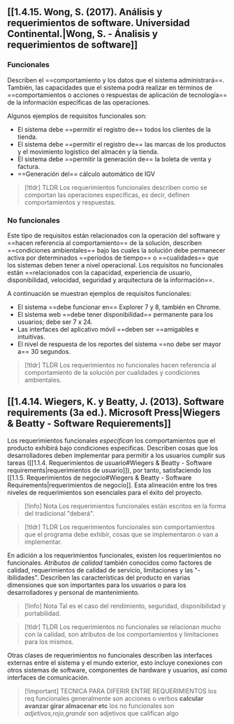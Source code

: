 ## [[1.4.15. Wong, S. (2017). Análisis y requerimientos de software. Universidad Continental.|Wong, S. - Ánalisis y requerimientos de software]]
### Funcionales
Describen el ==comportamiento y los datos que el sistema administrará==. También, las capacidades que el sistema podrá realizar en términos de ==comportamientos o acciones o respuestas de aplicación de tecnología== de la información específicas de las operaciones.

Algunos ejemplos de requisitos funcionales son:
- El sistema debe ==permitir el registro de== todos los clientes de la tienda.
- El sistema debe ==permitir el registro de== las marcas de los productos y el movimiento logístico del almacén y la tienda.
- El sistema debe ==permitir la generación de== la boleta de venta y factura.
- ==Generación del== cálculo automático de IGV

> [!tldr] TLDR
> Los requerimientos funcionales describen como se comportan las operaciones específicas, es decir, definen comportamientos y respuestas.

### No funcionales
Este tipo de requisitos están relacionados con la operación del software y ==hacen referencia al comportamiento== de la solución, describen ==condiciones ambientales== bajo las cuales la solución debe permanecer activa por determinados ==períodos de tiempo== o ==cualidades== que los sistemas deben tener a nivel operacional. Los requisitos no funcionales están ==relacionados con la capacidad, experiencia de usuario, disponibilidad, velocidad, seguridad y arquitectura de la información==. 

A continuación se muestran ejemplos de requisitos funcionales:
- El sistema ==debe funcionar en== Explorer 7 y 8, también en Chrome.
- El sistema web ==debe tener disponibilidad== permanente para los usuarios; debe ser 7 x 24.
- Las interfaces del aplicativo móvil ==deben ser ==amigables e intuitivas.
- El nivel de respuesta de los reportes del sistema ==no debe ser mayor a== 30 segundos.

> [!tldr] TLDR
> Los requerimientos no funcionales hacen referencia al comportamiento de la solución por cualidades y condiciones ambientales.

## [[1.4.14. Wiegers, K. y Beatty, J. (2013). Software requirements (3a ed.). Microsoft Press|Wiegers & Beatty - Software Requierements]]
Los requerimientos funcionales *especifican* los comportamientos que el producto exhibirá bajo condiciones especificas. Describen cosas que los desarrolladores deben implementar para permitir a los usuarios cumplir sus tareas ([[1.1.4. Requerimientos de usuario#Wiegers & Beatty - Software requirements|requerimientos de usuario]]), por tanto, satisfaciendo los [[1.1.5. Requerimientos de negocio#Wiegers & Beatty - Software Requirements|requerimientos de negocio]]. Esta alineación entre los tres niveles de requerimientos son esenciales para el éxito del proyecto.

> [!info] Nota
> Los requerimientos funcionales están escritos en la forma del tradicional "deberá".

> [!tldr] TLDR
> Los requerimientos funcionales son comportamientos que el programa debe exhibir, cosas que se implementaron o van a implementar.

En adición a los requerimientos funcionales, existen los requerimientos no funcionales. *Atributos de calidad* también conocidos como factores de calidad, requerimientos de calidad de servicio, limitaciones y las "-ibilidades". Describen las características del producto en varias dimensiones que son importantes para los usuarios o para los desarrolladores y personal de mantenimiento. 

> [!info] Nota
> Tal es el caso del rendimiento, seguridad, disponibilidad y portabilidad.

> [!tldr] TLDR
> Los requerimientos no funcionales se relacionan mucho con la calidad, son atributos de los comportamientos y limitaciones para los mismos.

Otras clases de requerimientos no funcionales describen las interfaces externas entre el sistema y el mundo exterior, esto incluye conexiones con otros sistemas de software, componentes de hardware y usuarios, así como interfaces de comunicación. 

>[!important] TECNICA PARA DIFERIR ENTRE REQUERIMIENTOS
>los req funcionales generalmente son acciones o verbos **calcular avanzar girar almacenar etc**
los no funcionales son *adjetivos,rojo,grande* son adjetivos que califican algo 
